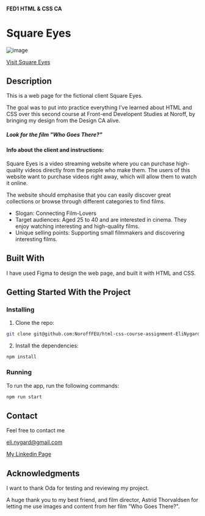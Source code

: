 
#### FED1 HTML & CSS CA
# Square Eyes

![image](https://i.ibb.co/fHrC4Zm/Skjermbilde-2024-05-29-095037.png)

[Visit Square Eyes](https://elinygard.github.io/Course-Assignment-SquareEyes/index.html)

## Description
This is a web page for the fictional client Square Eyes.

The goal was to put into practice everything I’ve learned about HTML and CSS over this second course at Front-end Developent Studies at Noroff, by bringing my design from the Design CA alive.

##### Look for the film "Who Goes There?"

#### Info about the client and instructions:
Square Eyes is a video streaming website where you can purchase high-quality videos directly from the people who make them. The users of this website want to purchase videos right away, which will allow them to watch it online.

The website should emphasise that you can easily discover great collections or browse through different categories to find films.

- Slogan: Connecting Film-Lovers
- Target audiences: Aged 25 to 40 and are interested in cinema. They enjoy watching interesting and high-quality films.
- Unique selling points: Supporting small filmmakers and discovering interesting films.

## Built With
I have used Figma to design the web page, and built it with HTML and CSS.


## Getting Started With the Project

### Installing

1. Clone the repo:

```bash
git clone git@github.com:NoroffFEU/html-css-course-assignment-EliNygard.git
```

2. Install the dependencies:

```
npm install
```

### Running

To run the app, run the following commands:

```bash
npm run start
```

## Contact
Feel free to contact me

eli.nygard@gmail.com

[My Linkedin Page](https://www.linkedin.com/in/eli-nyg%C3%A5rd/)

## Acknowledgments
I want to thank Oda for testing and reviewing my project.

A huge thank you to my best friend, and film director, Astrid Thorvaldsen for letting me use images and content from her film "Who Goes There?". 

